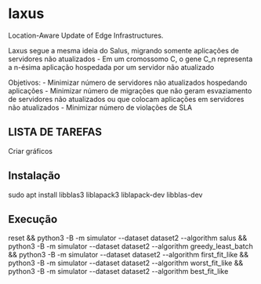 # laxus
Location-Aware Update of Edge Infrastructures.


Laxus segue a mesma ideia do Salus, migrando somente aplicações de servidores não atualizados
    - Em um cromossomo C, o gene C_n representa a n-ésima aplicação hospedada por um servidor não atualizado


Objetivos:
    - Minimizar número de servidores não atualizados hospedando aplicações
    - Minimizar número de migrações que não geram esvaziamento de servidores não atualizados ou que colocam aplicações em servidores não atualizados
    - Minimizar número de violações de SLA


## LISTA DE TAREFAS
Criar gráficos



## Instalação

sudo apt install libblas3 liblapack3 liblapack-dev libblas-dev

## Execução

reset && python3 -B -m simulator --dataset dataset2 --algorithm salus && python3 -B -m simulator --dataset dataset2 --algorithm greedy_least_batch && python3 -B -m simulator --dataset dataset2 --algorithm first_fit_like && python3 -B -m simulator --dataset dataset2 --algorithm worst_fit_like && python3 -B -m simulator --dataset dataset2 --algorithm best_fit_like
